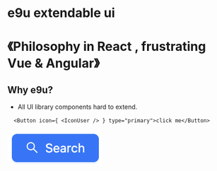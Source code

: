 

# e9u extendable ui

# 《Philosophy in React , frustrating Vue & Angular》

## Why e9u?

- All UI library components hard to extend.

```tsx
  <Button icon={ <IconUser /> } type="primary">click me</Button>
```

![alt text](assets/image.png)